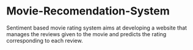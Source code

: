 # Movie-Recomendation-System
 Sentiment based movie rating system aims at developing a website that manages the reviews given to the movie and predicts the rating corresponding to each review.
